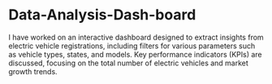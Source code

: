 # Data-Analysis-Dash-board
 I have worked on an interactive dashboard designed to extract insights from electric vehicle registrations, including filters for various parameters such as vehicle types, states, and models. Key performance indicators (KPIs) are discussed, focusing on the total number of electric vehicles and market growth trends.
